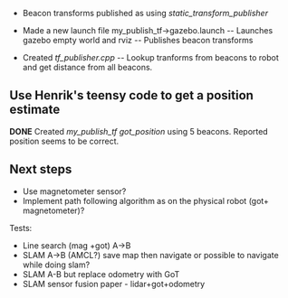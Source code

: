  - Beacon transforms published as using *static_transform_publisher*
 - Made a new launch file my_publish_tf->gazebo.launch
    -- Launches gazebo empty world and rviz
    -- Publishes beacon transforms

 - Created *tf_publisher.cpp*
    -- Lookup tranforms from beacons to robot and get distance from all beacons.

 ## Use Henrik's teensy code to get a position estimate

 **DONE**
  Created *my_publish_tf got_position* using 5 beacons. Reported position seems to be correct.

## Next steps

 - Use magnetometer sensor?
 - Implement path following algorithm as on the physical robot (got+ magnetometer)?

 Tests:
 - Line search (mag +got) A->B
 - SLAM A->B (AMCL?) save map then navigate or possible to navigate while doing slam?
 - SLAM A-B but replace odometry with GoT
 - SLAM sensor fusion paper - lidar+got+odometry
